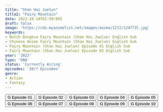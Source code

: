 ```yaml
---
title: "Shan Hai Juelun"
title2: "Fairy Mountain"
date: 2022-10-14T01:59:09Z
draft: false
image: 'https://cdn.myanimelist.net/images/anime/1272/124773l.jpg'
keywords:
- Watch Donghua Fairy Mountain (Shan Hai Juelun) English Sub
- Chinese Anime Fairy Mountain (Shan Hai Juelun) English Sub
- Fairy Mountain (Shan Hai Juelun) Episode 01 English Sub
- Fairy Mountain (Shan Hai Juelun) Episode 02 English Sub
year: '2022'
type: 'ONA'
status: 'Currently Airing'
episodes: '10/? Episodes'
genre:
- Action
- Fantasy
---
```


<div class="d-g gg-5 gtc-r ai-c">
<button onclick="window.open('?gog=shan-hai-juelun-episode-1','_blank')">G Episode 01</button>
<button onclick="window.open('?gog=shan-hai-juelun-episode-2','_blank')">G Episode 02</button>
<button onclick="window.open('?gog=shan-hai-juelun-episode-3','_blank')">G Episode 03</button>
<button onclick="window.open('?gog=shan-hai-juelun-episode-4','_blank')">G Episode 04</button>
<button onclick="window.open('?gog=shan-hai-juelun-episode-5','_blank')">G Episode 05</button>
<button onclick="window.open('?gog=shan-hai-juelun-episode-6','_blank')">G Episode 06</button>
<button onclick="window.open('?gog=shan-hai-juelun-episode-7','_blank')">G Episode 07</button>
<button onclick="window.open('?gog=shan-hai-juelun-episode-8','_blank')">G Episode 08</button>
<button onclick="window.open('?gog=shan-hai-juelun-episode-9','_blank')">G Episode 09</button>
<button onclick="window.open('?gog=shan-hai-juelun-episode-10','_blank')">G Episode 10</button>
</div>